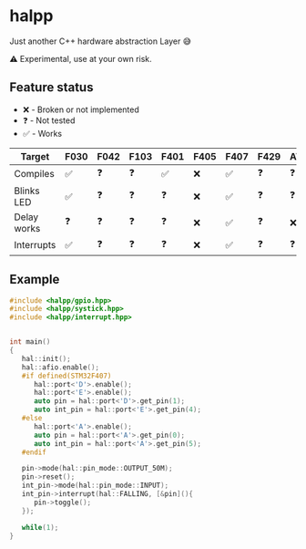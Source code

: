 halpp
==

Just another C++ hardware abstraction Layer :sweat_smile:

:warning: Experimental, use at your own risk.

Feature status
--

* :x: - Broken or not implemented
* :question: - Not tested
* :white_check_mark: - Works

| Target    | F030             | F042     | F103     | F401             | F405 | F407             |   F429   | ATmega328p |
|-----------|------------------|----------|----------|------------------|------|------------------|----------|------------|
|Compiles   |:white_check_mark:|:question:|:question:|:white_check_mark:| :x:  |:white_check_mark:|:question:| :question: |
|Blinks LED |:white_check_mark:|:question:|:question:|:question:        | :x:  |:white_check_mark:|:question:| :question: |
|Delay works|:question:        |:question:|:question:|:question:        | :x:  |:white_check_mark:|:question:| :x:        |
|Interrupts |:white_check_mark:|:question:|:question:|:question:        | :x:  |:white_check_mark:|:question:| :question: |

Example
--

```cpp
#include <halpp/gpio.hpp>
#include <halpp/systick.hpp>
#include <halpp/interrupt.hpp>


int main()
{
   hal::init();
   hal::afio.enable();
   #if defined(STM32F407)
      hal::port<'D'>.enable();
      hal::port<'E'>.enable();
      auto pin = hal::port<'D'>.get_pin(1);
      auto int_pin = hal::port<'E'>.get_pin(4);
   #else
      hal::port<'A'>.enable();
      auto pin = hal::port<'A'>.get_pin(0);
      auto int_pin = hal::port<'A'>.get_pin(5);
   #endif

   pin->mode(hal::pin_mode::OUTPUT_50M);
   pin->reset();
   int_pin->mode(hal::pin_mode::INPUT);
   int_pin->interrupt(hal::FALLING, [&pin](){
      pin->toggle();
   });

   while(1);
}
```